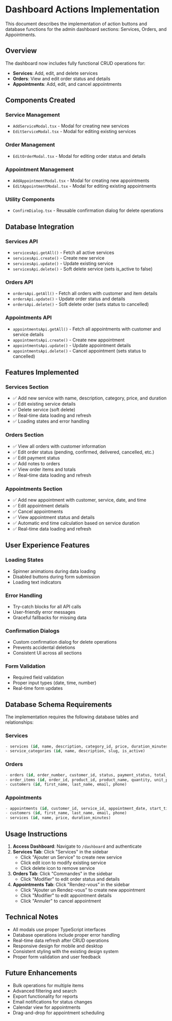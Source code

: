 # Dashboard Actions Implementation

This document describes the implementation of action buttons and database functions for the admin dashboard sections: Services, Orders, and Appointments.

## Overview

The dashboard now includes fully functional CRUD operations for:
- **Services**: Add, edit, and delete services
- **Orders**: View and edit order status and details
- **Appointments**: Add, edit, and cancel appointments

## Components Created

### Service Management
- `AddServiceModal.tsx` - Modal for creating new services
- `EditServiceModal.tsx` - Modal for editing existing services

### Order Management
- `EditOrderModal.tsx` - Modal for editing order status and details

### Appointment Management
- `AddAppointmentModal.tsx` - Modal for creating new appointments
- `EditAppointmentModal.tsx` - Modal for editing existing appointments

### Utility Components
- `ConfirmDialog.tsx` - Reusable confirmation dialog for delete operations

## Database Integration

### Services API
- `servicesApi.getAll()` - Fetch all active services
- `servicesApi.create()` - Create new service
- `servicesApi.update()` - Update existing service
- `servicesApi.delete()` - Soft delete service (sets is_active to false)

### Orders API
- `ordersApi.getAll()` - Fetch all orders with customer and item details
- `ordersApi.update()` - Update order status and details
- `ordersApi.delete()` - Soft delete order (sets status to cancelled)

### Appointments API
- `appointmentsApi.getAll()` - Fetch all appointments with customer and service details
- `appointmentsApi.create()` - Create new appointment
- `appointmentsApi.update()` - Update appointment details
- `appointmentsApi.delete()` - Cancel appointment (sets status to cancelled)

## Features Implemented

### Services Section
- ✅ Add new service with name, description, category, price, and duration
- ✅ Edit existing service details
- ✅ Delete service (soft delete)
- ✅ Real-time data loading and refresh
- ✅ Loading states and error handling

### Orders Section
- ✅ View all orders with customer information
- ✅ Edit order status (pending, confirmed, delivered, cancelled, etc.)
- ✅ Edit payment status
- ✅ Add notes to orders
- ✅ View order items and totals
- ✅ Real-time data loading and refresh

### Appointments Section
- ✅ Add new appointment with customer, service, date, and time
- ✅ Edit appointment details
- ✅ Cancel appointments
- ✅ View appointment status and details
- ✅ Automatic end time calculation based on service duration
- ✅ Real-time data loading and refresh

## User Experience Features

### Loading States
- Spinner animations during data loading
- Disabled buttons during form submission
- Loading text indicators

### Error Handling
- Try-catch blocks for all API calls
- User-friendly error messages
- Graceful fallbacks for missing data

### Confirmation Dialogs
- Custom confirmation dialog for delete operations
- Prevents accidental deletions
- Consistent UI across all sections

### Form Validation
- Required field validation
- Proper input types (date, time, number)
- Real-time form updates

## Database Schema Requirements

The implementation requires the following database tables and relationships:

### Services
```sql
- services (id, name, description, category_id, price, duration_minutes, is_active)
- service_categories (id, name, description, slug, is_active)
```

### Orders
```sql
- orders (id, order_number, customer_id, status, payment_status, total_amount, notes)
- order_items (id, order_id, product_id, product_name, quantity, unit_price, total_price)
- customers (id, first_name, last_name, email, phone)
```

### Appointments
```sql
- appointments (id, customer_id, service_id, appointment_date, start_time, end_time, status, notes, total_price)
- customers (id, first_name, last_name, email, phone)
- services (id, name, price, duration_minutes)
```

## Usage Instructions

1. **Access Dashboard**: Navigate to `/dashboard` and authenticate
2. **Services Tab**: Click "Services" in the sidebar
   - Click "Ajouter un Service" to create new service
   - Click edit icon to modify existing service
   - Click delete icon to remove service
3. **Orders Tab**: Click "Commandes" in the sidebar
   - Click "Modifier" to edit order status and details
4. **Appointments Tab**: Click "Rendez-vous" in the sidebar
   - Click "Ajouter un Rendez-vous" to create new appointment
   - Click "Modifier" to edit appointment details
   - Click "Annuler" to cancel appointment

## Technical Notes

- All modals use proper TypeScript interfaces
- Database operations include proper error handling
- Real-time data refresh after CRUD operations
- Responsive design for mobile and desktop
- Consistent styling with the existing design system
- Proper form validation and user feedback

## Future Enhancements

- Bulk operations for multiple items
- Advanced filtering and search
- Export functionality for reports
- Email notifications for status changes
- Calendar view for appointments
- Drag-and-drop for appointment scheduling 